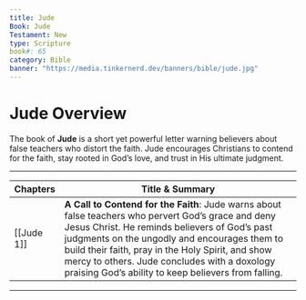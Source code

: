 ```yaml
---
title: Jude
Book: Jude
Testament: New
type: Scripture
book#: 65
category: Bible
banner: "https://media.tinkernerd.dev/banners/bible/jude.jpg"
---
```


# Jude Overview

The book of **Jude** is a short yet powerful letter warning believers about false teachers who distort the faith. Jude encourages Christians to contend for the faith, stay rooted in God’s love, and trust in His ultimate judgment.

---

| Chapters | Title & Summary |
|----------|-----------------|
| [[Jude 1]] | **A Call to Contend for the Faith**: Jude warns about false teachers who pervert God’s grace and deny Jesus Christ. He reminds believers of God’s past judgments on the ungodly and encourages them to build their faith, pray in the Holy Spirit, and show mercy to others. Jude concludes with a doxology praising God’s ability to keep believers from falling. |

---
